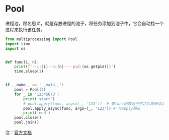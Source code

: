 # Pool

进程池，顾名思义，就是存放进程的池子，将任务添加到池子中，它会自动找一个进程来执行该任务。

```py
from multiprocessing import Pool
import time
import os


def func(i, n):
    print(f'--i:{i}--n:{n}----pid:{os.getpid()}')
    time.sleep(1)


if __name__ == '__main__':
    pool = Pool(3)
    for _ in '12345673':
        print('start')
        # pool.apply(func, args=(_, '123'))  # 等func函数运行完之后再继续运行
        pool.apply_async(func, args=(_, '123')) # 与apply相反
        print('end')
    pool.close()
    pool.join()
```
注：[官方文档](https://docs.python.org/zh-cn/3/library/multiprocessing.html?highlight=pool#module-multiprocessing.pool)
